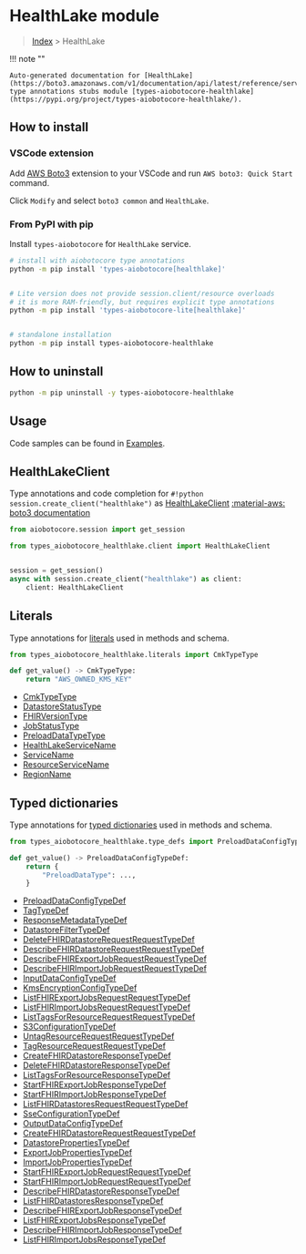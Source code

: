 # HealthLake module

> [Index](../README.md) > HealthLake


!!! note ""

    Auto-generated documentation for [HealthLake](https://boto3.amazonaws.com/v1/documentation/api/latest/reference/services/healthlake.html#HealthLake)
    type annotations stubs module [types-aiobotocore-healthlake](https://pypi.org/project/types-aiobotocore-healthlake/).

## How to install

### VSCode extension

Add [AWS Boto3](https://marketplace.visualstudio.com/items?itemName=Boto3typed.boto3-ide)
extension to your VSCode and run `AWS boto3: Quick Start` command.

Click `Modify` and select `boto3 common` and `HealthLake`.

### From PyPI with pip

Install `types-aiobotocore` for `HealthLake` service.

```bash
# install with aiobotocore type annotations
python -m pip install 'types-aiobotocore[healthlake]'


# Lite version does not provide session.client/resource overloads
# it is more RAM-friendly, but requires explicit type annotations
python -m pip install 'types-aiobotocore-lite[healthlake]'


# standalone installation
python -m pip install types-aiobotocore-healthlake
```



## How to uninstall

```bash
python -m pip uninstall -y types-aiobotocore-healthlake
```

## Usage

Code samples can be found in [Examples](./usage.md).

## HealthLakeClient

Type annotations and code completion for  `#!python session.create_client("healthlake")` as [HealthLakeClient](./client.md)
[:material-aws: boto3 documentation](https://boto3.amazonaws.com/v1/documentation/api/latest/reference/services/healthlake.html#HealthLake.Client)

```python title="Usage example"
from aiobotocore.session import get_session

from types_aiobotocore_healthlake.client import HealthLakeClient


session = get_session()
async with session.create_client("healthlake") as client:
    client: HealthLakeClient
```








## Literals

Type annotations for [literals](./literals.md) used in methods and schema.

```python title="Usage example"
from types_aiobotocore_healthlake.literals import CmkTypeType

def get_value() -> CmkTypeType:
    return "AWS_OWNED_KMS_KEY"
```

- [CmkTypeType](./literals.md#cmktypetype)
- [DatastoreStatusType](./literals.md#datastorestatustype)
- [FHIRVersionType](./literals.md#fhirversiontype)
- [JobStatusType](./literals.md#jobstatustype)
- [PreloadDataTypeType](./literals.md#preloaddatatypetype)
- [HealthLakeServiceName](./literals.md#healthlakeservicename)
- [ServiceName](./literals.md#servicename)
- [ResourceServiceName](./literals.md#resourceservicename)
- [RegionName](./literals.md#regionname)




## Typed dictionaries

Type annotations for [typed dictionaries](./type_defs.md) used in methods and schema.

```python title="Usage example"
from types_aiobotocore_healthlake.type_defs import PreloadDataConfigTypeDef

def get_value() -> PreloadDataConfigTypeDef:
    return {
        "PreloadDataType": ...,
    }
```

- [PreloadDataConfigTypeDef](./type_defs.md#preloaddataconfigtypedef)
- [TagTypeDef](./type_defs.md#tagtypedef)
- [ResponseMetadataTypeDef](./type_defs.md#responsemetadatatypedef)
- [DatastoreFilterTypeDef](./type_defs.md#datastorefiltertypedef)
- [DeleteFHIRDatastoreRequestRequestTypeDef](./type_defs.md#deletefhirdatastorerequestrequesttypedef)
- [DescribeFHIRDatastoreRequestRequestTypeDef](./type_defs.md#describefhirdatastorerequestrequesttypedef)
- [DescribeFHIRExportJobRequestRequestTypeDef](./type_defs.md#describefhirexportjobrequestrequesttypedef)
- [DescribeFHIRImportJobRequestRequestTypeDef](./type_defs.md#describefhirimportjobrequestrequesttypedef)
- [InputDataConfigTypeDef](./type_defs.md#inputdataconfigtypedef)
- [KmsEncryptionConfigTypeDef](./type_defs.md#kmsencryptionconfigtypedef)
- [ListFHIRExportJobsRequestRequestTypeDef](./type_defs.md#listfhirexportjobsrequestrequesttypedef)
- [ListFHIRImportJobsRequestRequestTypeDef](./type_defs.md#listfhirimportjobsrequestrequesttypedef)
- [ListTagsForResourceRequestRequestTypeDef](./type_defs.md#listtagsforresourcerequestrequesttypedef)
- [S3ConfigurationTypeDef](./type_defs.md#s3configurationtypedef)
- [UntagResourceRequestRequestTypeDef](./type_defs.md#untagresourcerequestrequesttypedef)
- [TagResourceRequestRequestTypeDef](./type_defs.md#tagresourcerequestrequesttypedef)
- [CreateFHIRDatastoreResponseTypeDef](./type_defs.md#createfhirdatastoreresponsetypedef)
- [DeleteFHIRDatastoreResponseTypeDef](./type_defs.md#deletefhirdatastoreresponsetypedef)
- [ListTagsForResourceResponseTypeDef](./type_defs.md#listtagsforresourceresponsetypedef)
- [StartFHIRExportJobResponseTypeDef](./type_defs.md#startfhirexportjobresponsetypedef)
- [StartFHIRImportJobResponseTypeDef](./type_defs.md#startfhirimportjobresponsetypedef)
- [ListFHIRDatastoresRequestRequestTypeDef](./type_defs.md#listfhirdatastoresrequestrequesttypedef)
- [SseConfigurationTypeDef](./type_defs.md#sseconfigurationtypedef)
- [OutputDataConfigTypeDef](./type_defs.md#outputdataconfigtypedef)
- [CreateFHIRDatastoreRequestRequestTypeDef](./type_defs.md#createfhirdatastorerequestrequesttypedef)
- [DatastorePropertiesTypeDef](./type_defs.md#datastorepropertiestypedef)
- [ExportJobPropertiesTypeDef](./type_defs.md#exportjobpropertiestypedef)
- [ImportJobPropertiesTypeDef](./type_defs.md#importjobpropertiestypedef)
- [StartFHIRExportJobRequestRequestTypeDef](./type_defs.md#startfhirexportjobrequestrequesttypedef)
- [StartFHIRImportJobRequestRequestTypeDef](./type_defs.md#startfhirimportjobrequestrequesttypedef)
- [DescribeFHIRDatastoreResponseTypeDef](./type_defs.md#describefhirdatastoreresponsetypedef)
- [ListFHIRDatastoresResponseTypeDef](./type_defs.md#listfhirdatastoresresponsetypedef)
- [DescribeFHIRExportJobResponseTypeDef](./type_defs.md#describefhirexportjobresponsetypedef)
- [ListFHIRExportJobsResponseTypeDef](./type_defs.md#listfhirexportjobsresponsetypedef)
- [DescribeFHIRImportJobResponseTypeDef](./type_defs.md#describefhirimportjobresponsetypedef)
- [ListFHIRImportJobsResponseTypeDef](./type_defs.md#listfhirimportjobsresponsetypedef)

